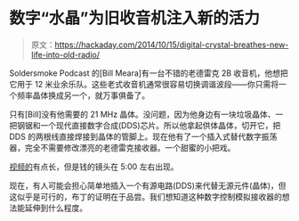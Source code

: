# 数字“水晶”为旧收音机注入新的活力

> 原文：<https://hackaday.com/2014/10/15/digital-crystal-breathes-new-life-into-old-radio/>

Soldersmoke Podcast 的[Bill Meara]有一台不错的老德雷克 2B 收音机，他想把它用于 12 米业余乐队。这些老式收音机通常很容易切换调谐波段——你只需将一个频率晶体换成另一个，就万事俱备了。

只有[Bill]没有他需要的 21 MHz 晶体。没问题，因为他身边有一块垃圾晶体、一把钢锯和一个现代直接数字合成(DDS)芯片。所以他拿起供体晶体，切开它，把 DDS 的两根线直接焊接到晶体的管脚上。现在他有了一个插入式替代数字振荡器，完全不需要修改漂亮的老德雷克接收器。一个甜蜜的小把戏。

[视频的](https://www.youtube.com/watch?v=PaCrMPe-pR0)有点长，但是钱的镜头在 5:00 左右出现。

现在，有人可能会担心简单地插入一个有源电路(DDS)来代替无源元件(晶体)，但这似乎是可行的，布丁的证明在于品尝。我们想知道这种数字控制模拟接收器的想法能延伸到什么程度。